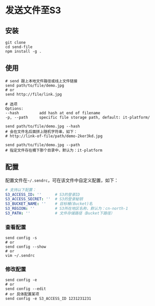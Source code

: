 # 发送文件至S3

## 安装

```shell
git clone
cd send-file
npm install -g .
```

## 使用

```shell
# send 跟上本地文件路径或线上文件链接
send path/to/file/demo.jpg
# or
send http://file/link.jpg

# 选项
Options:
--hash         add hash at end of filename
-p, --path     specific file storage path, default: it-platform/

send path/to/file/demo.jpg --hash
# 会在文件名后面拼上随机字符串，如下：
# http://link-of-file/path/demo-2ker3kd.jpg

send path/to/file/demo.jpg --path
# 指定文件存在桶下那个目录中，默认为：it-platform
```

## 配置

配置文件在`~/.sendrc`，可在该文件中自定义配置，如下：

```yaml
# 支持以下配置：
S3_ACCESS_ID: ''      # S3的登录ID
S3_ACCESS_SECRET: ''  # S3的登录秘钥
S3_BUCKET_NAME: ''    # 目标桶(Bucket)名
S3_REGION: ''         # S3所在地区名称，默认为：cn-north-1
S3_PATH: ''           # 文件存储路径（Bucket下路径）
```

### 查看配置

```shell
send config -s
# or
send config --show
# or
vim ~/.sendrc
```

### 修改配置

```shell
send config -e
# or
send config --edit
# or 具体配置某项
send config -e S3_ACCESS_ID 1231231231
```
